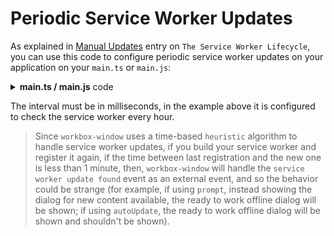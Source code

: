 # Periodic Service Worker Updates

As explained in [Manual Updates](https://developers.google.com/web/fundamentals/primers/service-workers/lifecycle#manual_updates) <outbound-link />
entry on `The Service Worker Lifecycle`, you can use this code to configure periodic service worker updates on your 
application on your `main.ts` or `main.js`:

<details>
  <summary><strong>main.ts / main.js</strong> code</summary>

```ts
import { registerSW } from 'virtual:pwa-register'

const intervalMS = 60 * 60 * 1000

const updateSW = registerSW({
  onRegistered(r) {
    r && setInterval(() => {
      r.update()
    }, intervalMS)
  }
})
```
</details>

The interval must be in milliseconds, in the example above it is configured to check the service worker every hour.

> Since `workbox-window` uses a time-based `heuristic` algorithm to handle service worker updates, if you
build your service worker and register it again, if the time between last registration and the new one is less than
1 minute, then, `workbox-window` will handle the `service worker update found` event as an external event, and so the
behavior could be strange (for example, if using `prompt`, instead showing the dialog for new content available, the
ready  to work offline dialog will be shown; if using `autoUpdate`, the ready to work offline dialog will be shown and
shouldn't be shown).
